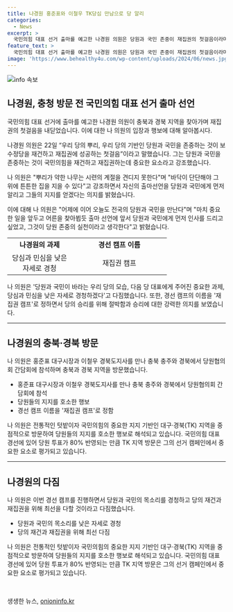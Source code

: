 ```yaml
---
title: 나경원 홍준표와 이철우 TK당심 만남으로 당 알리
categories:
  - News
excerpt: >
  국민의힘 대표 선거 출마를 예고한 나경원 의원은 당원과 국민 존중이 재집권의 첫걸음이라며 출마 의지를 공언했다. 뿌리가 약한 나무는 시련을 견주지 못한다며 당원과 국민을 만나는 행보를 이어가며 재집권을 호소하고 있는 것으로 보인다. 국민의힘 대표 경선에서는 당원 투표가 80% 반영되며, 당원과 국민 존중을 강조하고 경청 약속을 했다. 경선 캠프 이름을 재집권으로 정하며 승리에 힘을 실어주고 있다.
feature_text: >
  국민의힘 대표 선거 출마를 예고한 나경원 의원은 당원과 국민 존중이 재집권의 첫걸음이라며 출마 의지를 공언했다. 뿌리가 약한 나무는 시련을 견주지 못한다며 당원과 국민을 만나는 행보를 이어가며 재집권을 호소하고 있는 것으로 보인다. 국민의힘 대표 경선에서는 당원 투표가 80% 반영되며, 당원과 국민 존중을 강조하고 경청 약속을 했다. 경선 캠프 이름을 재집권으로 정하며 승리에 힘을 실어주고 있다.
image: 'https://www.behealthy4u.com/wp-content/uploads/2024/06/news.jpg'
---
```


<p><img src="https://www.behealthy4u.com/wp-content/uploads/2024/06/news.jpg" alt="info 속보" /></p>

<h2 data-ke-size="size26">나경원, 충청 방문 전 국민의힘 대표 선거 출마 선언</h2>

<p>국민의힘 대표 선거에 출마를 예고한 나경원 의원이 충북과 경북 지역을 찾아가며 재집권의 첫걸음을 내딛었습니다. 이에 대한 나 의원의 입장과 행보에 대해 알아봅시다.</p>

<p data-ke-size="size16">나경원 의원은 22일 “우리 당의 뿌리, 우리 당의 기반인 당원과 국민을 존중하는 것이 보수정당을 재건하고 재집권에 성공하는 첫걸음”이라고 말했습니다. 그는 당원과 국민을 존중하는 것이 국민의힘을 재건하고 재집권하는데 중요한 요소라고 강조했습니다.</p>

<p data-ke-size="size16">나 의원은 "뿌리가 약한 나무는 시련의 계절을 견디지 못한다"며 "바닥이 단단해야 그 위에 튼튼한 집을 지을 수 있다"고 강조하면서 자신의 출마선언을 당원과 국민에게 먼저 알리고 그들의 지지를 얻겠다는 의지를 밝혔습니다.</p>

<p data-ke-size="size16">이에 대해 나 의원은 "어제에 이어 오늘도 전국의 당원과 국민을 만난다"며 "마치 중요한 일을 앞두고 어른을 찾아뵙듯 출마 선언에 앞서 당원과 국민에게 먼저 인사를 드리고 싶었고, 그것이 당원 존중의 실천이라고 생각한다"고 밝혔습니다.</p>

<table>
  <colgroup>
  <col width="149">
  <col width="219">
  </colgroup>
  <tbody>
    <tr>
      <td style="text-align: center; height: 17px;"><b>나경원의 과제</b></td>
      <td style="text-align: center; height: 17px;"><b>경선 캠프 이름</b></td>
    </tr>
    <tr>
      <td style="text-align: center; height: 17px;">당심과 민심을 낮은 자세로 경청</td>
      <td style="text-align: center; height: 17px;">재집권 캠프</td>
    </tr>
  </tbody>
</table>

<p data-ke-size="size16">나 의원은 '당원과 국민이 바라는 우리 당의 모습, 다음 당 대표에게 주어진 중요한 과제, 당심과 민심을 낮은 자세로 경청하겠다'고 다짐했습니다. 또한, 경선 캠프의 이름을 '재집권 캠프'로 정하면서 당의 승리를 위해 절박함과 승리에 대한 강력한 의지를 보였습니다.</p>

<hr>

<h2 data-ke-size="size26">나경원의 충북·경북 방문</h2>

<p>나 의원은 홍준표 대구시장과 이철우 경북도지사를 만나 충북 충주와 경북에서 당원협의회 간담회에 참석하며 충북과 경북 지역을 방문했습니다.</p>

<ul>
  <li>홍준표 대구시장과 이철우 경북도지사를 만나 충북 충주와 경북에서 당원협의회 간담회에 참석</li>
  <li>당원들의 지지를 호소한 행보</li>
  <li>경선 캠프 이름을 '재집권 캠프'로 정함</li>
</ul>

<p data-ke-size="size16">나 의원은 전통적인 텃밭이자 국민의힘의 중요한 지지 기반인 대구·경북(TK) 지역을 중점적으로 방문하여 당원들의 지지를 호소한 행보로 해석되고 있습니다. 국민의힘 대표 경선에 있어 당원 투표가 80% 반영되는 만큼 TK 지역 방문은 그의 선거 캠페인에서 중요한 요소로 평가되고 있습니다.</p>

<hr>

<h2 data-ke-size="size26">나경원의 다짐</h2>

<p>나 의원은 이번 경선 캠프를 진행하면서 당원과 국민의 목소리를 경청하고 당의 재건과 재집권을 위해 최선을 다할 것이라고 다짐했습니다.</p>

<ul>
  <li>당원과 국민의 목소리를 낮은 자세로 경청</li>
  <li>당의 재건과 재집권을 위해 최선 다짐</li>
</ul>

<p data-ke-size="size16">나 의원은 전통적인 텃밭이자 국민의힘의 중요한 지지 기반인 대구·경북(TK) 지역을 중점적으로 방문하여 당원들의 지지를 호소한 행보로 해석되고 있습니다. 국민의힘 대표 경선에 있어 당원 투표가 80% 반영되는 만큼 TK 지역 방문은 그의 선거 캠페인에서 중요한 요소로 평가되고 있습니다.</p>

<p data-ke-size="size16">&nbsp;</p>
생생한 뉴스, <a href="https://onioninfo.kr" rel="dofollow">onioninfo.kr</a>


